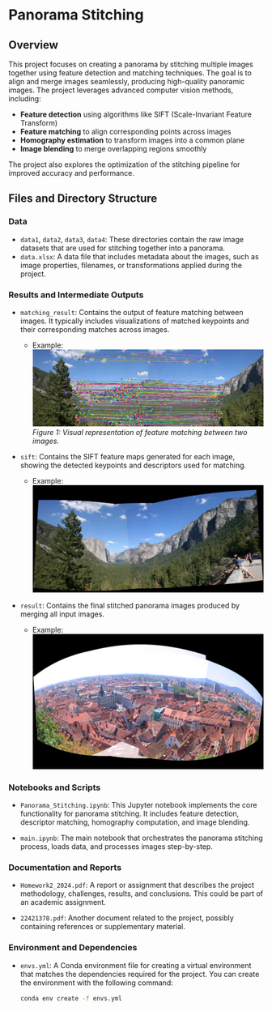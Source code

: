 # Panorama Stitching

## Overview

This project focuses on creating a panorama by stitching multiple images together using feature detection and matching techniques. The goal is to align and merge images seamlessly, producing high-quality panoramic images. The project leverages advanced computer vision methods, including:

- **Feature detection** using algorithms like SIFT (Scale-Invariant Feature Transform)
- **Feature matching** to align corresponding points across images
- **Homography estimation** to transform images into a common plane
- **Image blending** to merge overlapping regions smoothly

The project also explores the optimization of the stitching pipeline for improved accuracy and performance.

## Files and Directory Structure

### Data

- `data1`, `data2`, `data3`, `data4`: These directories contain the raw image datasets that are used for stitching together into a panorama.
- `data.xlsx`: A data file that includes metadata about the images, such as image properties, filenames, or transformations applied during the project.

### Results and Intermediate Outputs

- `matching_result`: Contains the output of feature matching between images. It typically includes visualizations of matched keypoints and their corresponding matches across images.
  - Example:
    ![Matching Result](matching_result/sift/data3.jpg)  
    *Figure 1: Visual representation of feature matching between two images.*

- `sift`: Contains the SIFT feature maps generated for each image, showing the detected keypoints and descriptors used for matching.
  - Example:
    ![SIFT Keypoints](result/sift/data3.jpg)  
    

- `result`: Contains the final stitched panorama images produced by merging all input images.
  - Example:
    ![Final Result](result/sift/data4.jpg)  
   

### Notebooks and Scripts

- `Panorama_Stitching.ipynb`: This Jupyter notebook implements the core functionality for panorama stitching. It includes feature detection, descriptor matching, homography computation, and image blending.
  
- `main.ipynb`: The main notebook that orchestrates the panorama stitching process, loads data, and processes images step-by-step.

### Documentation and Reports

- `Homework2_2024.pdf`: A report or assignment that describes the project methodology, challenges, results, and conclusions. This could be part of an academic assignment.
  
- `22421378.pdf`: Another document related to the project, possibly containing references or supplementary material.

### Environment and Dependencies

- `envs.yml`: A Conda environment file for creating a virtual environment that matches the dependencies required for the project. You can create the environment with the following command:
  ```bash
  conda env create -f envs.yml
